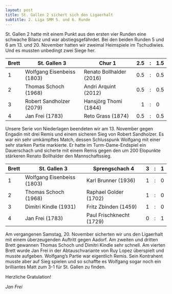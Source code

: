 ```yaml
---
layout: post
title: St. Gallen 2 sichert sich den Ligaerhalt
subtitle: 2. Liga SMM 5. und 6. Runde
---
```


St. Gallen 2 hatte mit einem Punkt aus den ersten vier Runden eine schwache Bilanz und war abstiegsgefährdet. Bei den beiden Runden 5 und 6 am 13. und 20. November hatten wir zweimal Heimspiele im Tschudiwies. Und es mussten unbedingt zwei Siege her.

| Brett | St. Gallen 3               | Chur 1                   | 2.5 |  :  | 1.5 |
| ----- | -------------------------- | ------------------------ | --: | :-: | :-- |
| 1     | Wolfgang Eisenbeiss (1803) | Renato Bollhalder (2016) | 0.5 |  :  | 0.5 |
| 2     | Thomas Schoch (1968)       | Andri Arquint (2012)     | 0.5 |  :  | 0.5 |
| 3     | Robert Sandholzer (2079)   | Hansjörg Thomi (1844)    |   1 |  :  | 0   |
| 4     | Jan Frei (1783)            | Reto Grass (1874)        | 0.5 |  :  | 0.5 |

Unsere Serie von Niederlagen beendeten wir am 13. November gegen Engadin mit drei Remis und einem sicheren Sieg von Robert Sandholzer. Es war ein sehr umkämpftes Match, dessen Schlusspunk Wolfgang mit einer sehr starken Partie markierte. Er hatte im Turm-Dame-Endspiel ein Dauerschach und sicherte mit einem Remis gegen den um 200 Elopunkte stärkeren Renato Bollhalder den Mannschaftssieg.



| Brett | St. Gallen 3               | Sprengschach 4           |   3 |  :  | 1   |
| ----- | -------------------------- | ------------------------ | --: | :-: | :-- |
| 1     | Wolfgang Eisenbeiss (1803) | Karl Brunner (1936)      |   1 |  :  | 0   |
| 2     | Thomas Schoch (1968)       | Raphael Golder (1702)    |   1 |  :  | 0   |
| 3     | Dimitri Kindle (1931)      | Fritz Zbinden (1459)     |   1 |  :  | 0   |
| 4     | Jan Frei (1783)            | Paul Frischknecht (1729) |   0 |  :  | 1   |

Am vergangenen Samstag, 20. November sicherten wir uns den Ligaerhalt mit einem überzeugenden Auftritt gegen Aadorf. Am zweiten und dritten Brett gewannen Thomas Schoch und Dimitri Kindle sehr schnell. Am vierten Brett wurde Jan Frei in der Abtauschvariante von Ruy Lopez überspielt und musste aufgeben. Wolfgang’s Partie war eigentlich Remis. Sein Kontrahent musste aber auf Sieg spielen und so schaffte es Wolfgang sogar noch ein brilliantes Matt zum 3-1 für St. Gallen zu finden.

Herzliche Gratulation!

_Jan Frei_




